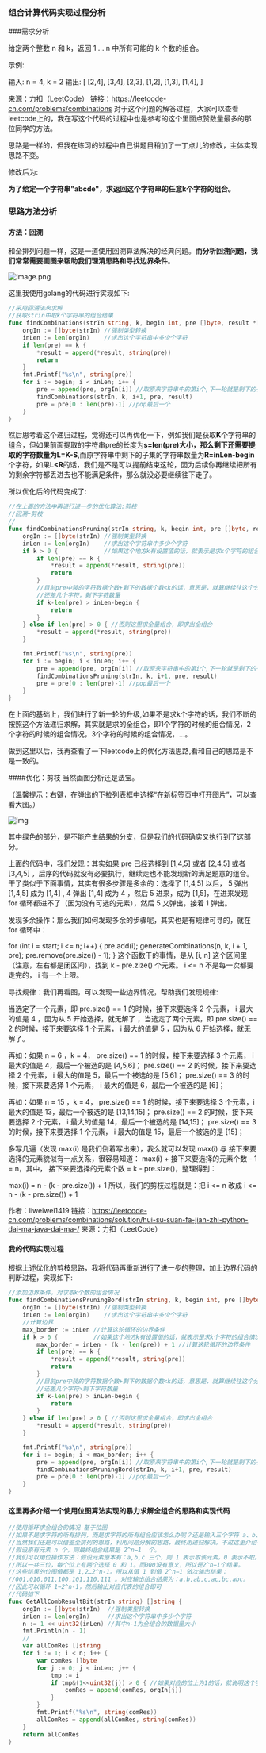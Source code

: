 ### 组合计算代码实现过程分析

###需求分析

给定两个整数 n 和 k，返回 1 ... n 中所有可能的 k 个数的组合。

示例:

输入: n = 4, k = 2
输出:
[
  [2,4],
  [3,4],
  [2,3],
  [1,2],
  [1,3],
  [1,4],
]

来源：力扣（LeetCode）
链接：https://leetcode-cn.com/problems/combinations
对于这个问题的解答过程，大家可以查看leetcode上的，我在写这个代码的过程中也是参考的这个里面点赞数量最多的那位同学的方法。

思路是一样的，但我在练习的过程中自己讲题目稍加了一丁点儿的修改，主体实现思路不变。

修改后为:

**为了给定一个字符串"abcde"，求返回这个字符串的任意k个字符的组合。**



### 思路方法分析

#### 方法：回溯

和全排列问题一样，这是一道使用回溯算法解决的经典问题。**而分析回溯问题，我们常常需要画图来帮助我们理清思路和寻找边界条件**。

![image.png](.\回溯方法描述.png)

这里我使用golang的代码进行实现如下:

```go
//采用回溯法来求解
//获取strin中取k个字符串的组合结果
func findCombinations(strIn string, k, begin int, pre []byte, result *[]string) {
	orgIn := []byte(strIn) //强制类型转换
	inLen := len(orgIn)    //求出这个字符串中多少个字符
	if len(pre) == k {
		*result = append(*result, string(pre))
		return
	}
	fmt.Printf("%s\n", string(pre))
	for i := begin; i < inLen; i++ {
		pre = append(pre, orgIn[i]) //取原来字符串中的第i个,下一轮就是剩下的子集
		findCombinations(strIn, k, i+1, pre, result)
		pre = pre[0 : len(pre)-1] //pop最后一个
	}
}
```

然后思考着这个递归过程，觉得还可以再优化一下，例如我们是获取**K**个字符串的组合，但如果前面提取的字符串pre的长度为**s=len(pre)**大小，那么剩下还需要提取的字符数量为**L=K-S**,而原字符串中剩下的子集的字符串数量为**R=inLen-begin**个字符，如果**L<R**的话，我们是不是可以提前结束这轮，因为后续你再继续把所有的剩余字符都丢进去也不能满足条件，那么就没必要继续往下走了。

所以优化后的代码变成了:

```go
//在上面的方法中再进行进一步的优化算法:剪枝
//回溯+剪枝
//
func findCombinationsPruning(strIn string, k, begin int, pre []byte, result *[]string) {
	orgIn := []byte(strIn) //强制类型转换
	inLen := len(orgIn)    //求出这个字符串中多少个字符
	if k > 0 {             //如果这个地方k有设置值的话，就表示是求k个字符的组合情况
		if len(pre) == k {
			*result = append(*result, string(pre))
			return
		}
		//目前pre中装的字符数据个数+剩下的数据个数<k的话，意思是，就算继续往这个分支走，也是不符合要求的，所以我们提前结束
		//还差几个字符，剩下字符数量
		if k-len(pre) > inLen-begin {
			return
		}
	} else if len(pre) > 0 { //否则这里求全量组合，即求出全组合
		*result = append(*result, string(pre))
	}

	fmt.Printf("%s\n", string(pre))
	for i := begin; i < inLen; i++ {
		pre = append(pre, orgIn[i]) //取原来字符串中的第i个,下一轮就是剩下的子集
		findCombinationsPruning(strIn, k, i+1, pre, result)
		pre = pre[0 : len(pre)-1] //pop最后一个
	}
}

```

在上面的基础上，我们进行了新一轮的升级,如果不是求k个字符的话，我们不断的按照这个方法递归求解，其实就是求的全组合，即1个字符的时候的组合情况，2个字符的时候的组合情况，3个字符的时候的组合情况，...。

做到这里以后，我再查看了一下leetcode上的优化方法思路,看和自己的思路是不是一致的。



####优化：剪枝
当然画图分析还是法宝。

（温馨提示：右键，在弹出的下拉列表框中选择“在新标签页中打开图片”，可以查看大图。）

![img](.\优化剪枝.png)

其中绿色的部分，是不能产生结果的分支，但是我们的代码确实又执行到了这部分。

上面的代码中，我们发现：其实如果 pre 已经选择到 [1,4,5] 或者 [2,4,5] 或者 [3,4,5] ，后序的代码就没有必要执行，继续走也不能发现新的满足题意的组合。干了类似于下面事情，其实有很多步骤是多余的：选择了 [1,4,5] 以后， 5 弹出 [1,4,5] 成为 [1,4] , 4 弹出 [1,4] 成为 4 ，然后 5 进来，成为 [1,5]，在进来发现 for 循环都进不了（因为没有可选的元素），然后 5 又弹出，接着 1 弹出。

发现多余操作：那么我们如何发现多余的步骤呢，其实也是有规律可寻的，就在 for 循环中：

for (int i = start; i <= n; i++) {
    pre.add(i);
    generateCombinations(n, k, i + 1, pre);
    pre.remove(pre.size() - 1);
}
这个函数干的事情，是从 [i, n] 这个区间里（注意，左右都是闭区间），找到 k - pre.zize() 个元素。 i <= n 不是每一次都要走完的， i 有一个上限。

寻找规律：我们再看图，可以发现一些边界情况，帮助我们发现规律:

当选定了一个元素，即 pre.size() == 1 的时候，接下来要选择 2 个元素， i 最大的值是 4 ，因为从 5 开始选择，就无解了；
当选定了两个元素，即 pre.size() == 2 的时候，接下来要选择 1 个元素， i 最大的值是 5 ，因为从 6 开始选择，就无解了。

再如：如果 n = 6 ，k = 4，
pre.size() == 1 的时候，接下来要选择 3 个元素， i 最大的值是 4，最后一个被选的是 [4,5,6]；
pre.size() == 2 的时候，接下来要选择 2 个元素， i 最大的值是 5，最后一个被选的是 [5,6]；
pre.size() == 3 的时候，接下来要选择 1 个元素， i 最大的值是 6，最后一个被选的是 [6]；

再如：如果 n = 15 ，k = 4，
pre.size() == 1 的时候，接下来要选择 3 个元素，i 最大的值是 13，最后一个被选的是 [13,14,15]；
pre.size() == 2 的时候，接下来要选择 2 个元素， i 最大的值是 14，最后一个被选的是 [14,15]；
pre.size() == 3 的时候，接下来要选择 1 个元素， i 最大的值是 15，最后一个被选的是 [15]；

多写几遍（发现 max(i) 是我们倒着写出来），我么就可以发现 max(i) 与 接下来要选择的元素貌似有一点关系，很容易知道：
max(i) + 接下来要选择的元素个数 - 1 = n，其中， 接下来要选择的元素个数 = k - pre.size()，整理得到：

max(i) = n - (k - pre.size()) + 1
所以，我们的剪枝过程就是：把 i <= n 改成 i <= n - (k - pre.size()) + 1

作者：liweiwei1419
链接：https://leetcode-cn.com/problems/combinations/solution/hui-su-suan-fa-jian-zhi-python-dai-ma-java-dai-ma-/
来源：力扣（LeetCode）

#### 我的代码实现过程

根据上述优化的剪枝思路，我将代码再重新进行了进一步的整理，加上边界代码的判断过程，实现如下:

```go
//添加边界条件，对求取k个数的组合情况
func findCombinationsPruningBord(strIn string, k, begin int, pre []byte, result *[]string) {
	orgIn := []byte(strIn) //强制类型转换
	inLen := len(orgIn)    //求出这个字符串中多少个字符
	//计算边界
	max_border := inLen //计算这轮循环的边界条件
	if k > 0 {          //如果这个地方k有设置值的话，就表示是求k个字符的组合情况
		max_border = inLen - (k - len(pre)) + 1 //计算这轮循环的边界条件
		if len(pre) == k {
			*result = append(*result, string(pre))
			return
		}
		//目前pre中装的字符数据个数+剩下的数据个数<k的话，意思是，就算继续往这个分支走，也是不符合要求的，所以我们提前结束
		//还差几个字符>剩下字符数量
		if k-len(pre) > inLen-begin {
			return
		}
	} else if len(pre) > 0 { //否则这里求全量组合，即求出全组合
		*result = append(*result, string(pre))
	}

	fmt.Printf("%s\n", string(pre))
	for i := begin; i < max_border; i++ {
		pre = append(pre, orgIn[i]) //取原来字符串中的第i个,下一轮就是剩下的子集
		findCombinationsPruningBord(strIn, k, i+1, pre, result)
		pre = pre[0 : len(pre)-1] //pop最后一个
	}
}

```





#### 这里再多介绍一个使用位图算法实现的暴力求解全组合的思路和实现代码

```go
//使用循环求全组合的情况-基于位图
//如果不是求字符的所有排列，而是求字符的所有组合应该怎么办呢？还是输入三个字符 a、b、c，则它们的组合有a b c ab ac bc abc。
//当然我们还是可以借鉴全排列的思路，利用问题分解的思路，最终用递归解决。不过这里介绍一种比较巧妙的思路 —— 基于位图。
//假设原有元素 n 个，则最终组合结果是 2^n−1  个。
//我们可以用位操作方法：假设元素原本有：a,b,c 三个，则 1 表示取该元素，0 表示不取。故取a则是001，取ab则是011。
//所以一共三位，每个位上有两个选择 0 和 1。而000没有意义，所以是2^n−1个结果。
//这些结果的位图值都是 1,2…2^n-1。所以从值 1 到值 2^n−1 依次输出结果：
//001,010,011,100,101,110,111 。对应输出组合结果为：a,b,ab,c,ac,bc,abc。
//因此可以循环 1~2^n-1，然后输出对应代表的组合即可
//代码如下
func GetAllCombResultBit(strIn string) []string {
	orgIn := []byte(strIn)  //强制类型转换
	inLen := len(orgIn)     //求出这个字符串中多少个字符
	n := 1 << uint32(inLen) //其中n-1为全组合的数据量大小
	fmt.Println(n - 1)
	//
	var allComRes []string
	for i := 1; i < n; i++ {
		var comRes []byte
		for j := 0; j < inLen; j++ {
			tmp := i
			if tmp&(1<<uint32(j)) > 0 { //如果对应的位上为1的话，就说明这个字符出现，为0表示这个字符不出现
				comRes = append(comRes, orgIn[j])
			}
		}
		fmt.Printf("%s\n", string(comRes))
		allComRes = append(allComRes, string(comRes))
	}
	return allComRes
}
```

